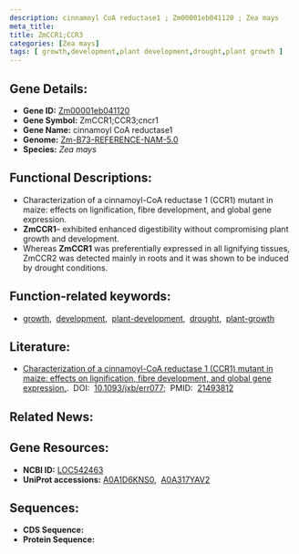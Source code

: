 ```yaml
---
description: cinnamoyl CoA reductase1 ; Zm00001eb041120 ; Zea mays
meta_title:
title: ZmCCR1;CCR3
categories: [Zea mays]
tags: [ growth,development,plant development,drought,plant growth ]
---
```


## Gene Details:
- **Gene ID:**	[Zm00001eb041120](https://www.maizegdb.org/gene_center/gene/Zm00001eb041120)
- **Gene Symbol:** ZmCCR1;CCR3;cncr1
- **Gene Name:** cinnamoyl CoA reductase1
- **Genome:** [Zm-B73-REFERENCE-NAM-5.0](https://www.maizegdb.org/genome/assembly/Zm-B73-REFERENCE-NAM-5.0)
- **Species:** *Zea mays*

## Functional Descriptions:
   - Characterization of a cinnamoyl-CoA reductase 1 (CCR1) mutant in maize: effects on lignification, fibre development, and global gene expression.
   - **ZmCCR1**– exhibited enhanced digestibility without compromising plant growth and development.
   - Whereas **ZmCCR1** was preferentially expressed in all lignifying tissues, ZmCCR2 was detected mainly in roots and it was shown to be induced by drought conditions.

## Function-related keywords:
- [growth](/tags/growth/),&nbsp;&nbsp;[development](/tags/development/),&nbsp;&nbsp;[plant-development](/tags/plant-development/),&nbsp;&nbsp;[drought](/tags/drought/),&nbsp;&nbsp;[plant-growth](/tags/plant-growth/)

## Literature:
   - [Characterization of a cinnamoyl-CoA reductase 1 (CCR1) mutant in maize: effects on lignification, fibre development, and global gene expression.]( https://www.ncbi.nlm.nih.gov/pmc/articles/PMC3134344/).&nbsp;&nbsp;DOI:&nbsp;&nbsp;[10.1093/jxb/err077](https://www.ncbi.nlm.nih.gov/pmc/articles/PMC3134344/);&nbsp;&nbsp;PMID:&nbsp;&nbsp;[21493812](https://pubmed.ncbi.nlm.nih.gov/21493812/)

## Related News:

## Gene Resources:
- **NCBI ID:**  [LOC542463](https://www.ncbi.nlm.nih.gov/gene/?term=LOC542463)
- **UniProt accessions:** [A0A1D6KNS0](https://www.uniprot.org/uniprotkb/A0A1D6KNS0/entry),&nbsp;&nbsp;[A0A317YAV2](https://www.uniprot.org/uniprotkb/A0A317YAV2/entry)



## Sequences:
- **CDS Sequence:**
- **Protein Sequence:**
